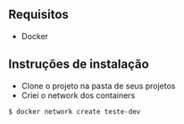 ## Requisitos
- Docker

## Instruções de instalação
- Clone o projeto na pasta de seus projetos
- Criei o network dos containers
```
$ docker network create teste-dev
```